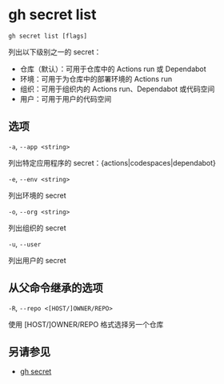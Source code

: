 # gh secret list

```
gh secret list [flags]
```

列出以下级别之一的 secret：

- 仓库（默认）：可用于仓库中的 Actions run 或 Dependabot
- 环境：可用于为仓库中的部署环境的 Actions run
- 组织：可用于组织内的 Actions run、Dependabot 或代码空间
- 用户：可用于用户的代码空间

## 选项

`-a`, `--app <string>`

列出特定应用程序的 secret：\{actions|codespaces|dependabot\}

`-e`, `--env <string>`

列出环境的 secret

`-o`, `--org <string>`

列出组织的 secret

`-u`, `--user`

列出用户的 secret

## 从父命令继承的选项

`-R`,  `--repo <[HOST/]OWNER/REPO>`

使用 [HOST/]OWNER/REPO 格式选择另一个仓库

## 另请参见

- [gh secret](/gh_secret)